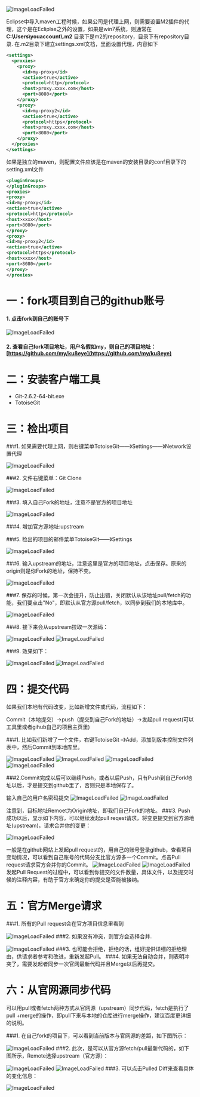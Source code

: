 ![ImageLoadFailed](./res/ku8eye.png)

Eclipse中导入maven工程时候，如果公司是代理上网，则需要设置M2插件的代理，这个是在Ecliplse之外的设置，如果是win7系统，则通常在**C:\Users\youaccount\\.m2** 目录下是m2的repository，目录下有repository目录.
在.m2目录下建立settings.xml文档，里面设置代理，内容如下
```xml
<settings>  
  <proxies>  
    <proxy>  
      <id>my-proxy</id>  
      <active>true</active>  
      <protocol>http</protocol>  
      <host>proxy.xxxx.com</host>  
      <port>8080</port>  
    </proxy>  
    <proxy>  
      <id>my-proxy2</id>  
      <active>true</active>  
      <protocol>https</protocol>  
      <host>proxy.xxxx.com</host>  
      <port>8080</port>  
    </proxy>  
  </proxies>  
</settings>  
```

如果是独立的maven，则配置文件应该是在maven的安装目录的conf目录下的setting.xml文件
```xml
<pluginGroups>
</pluginGroups>
<proxies>
<proxy>
<id>my-proxy</id>
<active>true</active>
<protocol>http</protocol>
<host>xxxx</host>
<port>8080</port>
</proxy>
<proxy>
<id>my-proxy2</id>
<active>true</active>
<protocol>https</protocol>
<host>xxxx</host>
<port>8080</port>
</proxy>
</proxies>
```
# 一：fork项目到自己的github账号

#### 1. 点击fork到自己的账号下
![ImageLoadFailed](./res/1.png)

#### 2. 查看自己fork项目地址，用户名假如my，则自己的项目地址：[https://github.com/my/ku8eye](https://github.com/my/ku8eye)

# 二：安装客户端工具

- Git-2.6.2-64-bit.exe
- TotoiseGit

# 三：检出项目
###1. 如果需要代理上网，则右键菜单TotoiseGit——》Settings——》Network设置代理

![ImageLoadFailed](./res/2.png)

###2. 文件右键菜单：Git Clone

![ImageLoadFailed](./res/3.png)

###3. 填入自己Fork的地址，注意不是官方的项目地址

![ImageLoadFailed](./res/4.png)

###4. 增加官方源地址:upstream



###5. 检出的项目的邮件菜单TotoiseGit——》Settings

![ImageLoadFailed](./res/5.png)



###6. 输入upstream的地址，注意这里是官方的项目地址，点击保存。原来的origin则是你Fork的地址，保持不变。

![ImageLoadFailed](./res/6.png)



###7. 保存的时候，第一次会提升，防止出错，关闭默认从该地址pull/fetch的功能，我们要点击"No"，即默认从官方源pull/fetch，以同步到我们的本地库中。

![ImageLoadFailed](./res/7.png)



###8. 接下来会从upstream拉取一次源码：

![ImageLoadFailed](./res/8.png)
![ImageLoadFailed](./res/9.png)



###9. 效果如下：

![ImageLoadFailed](./res/10.png)
![ImageLoadFailed](./res/11.png)




# 四：提交代码

如果我们本地有代码改变，比如新增文件或代码，流程如下：

Commit（本地提交）->push（提交到自己Fork的地址）->发起pull request(可以工具里或者gihub自己的项目主页里)

###1. 比如我们新增了一个文件，右键TotoiseGit –》Add，添加到版本控制文件列表中，然后Commit到本地库里。

![ImageLoadFailed](./res/12.png)
![ImageLoadFailed](./res/13.png)
![ImageLoadFailed](./res/14.png)
![ImageLoadFailed](./res/15.png)



###2.Commit完成以后可以继续Push，或者以后Push，只有Push到自己Fork地址以后，才是提交到github里了，否则只是本地保存了。

输入自己的用户名密码提交
![ImageLoadFailed](./res/16.png)
![ImageLoadFailed](./res/17.png)

注意到，目标地址Remoet为Origin地址，即我们自己Fork的地址。
###3. Push成功以后，显示如下内容，可以继续发起pull reqest请求，将变更提交到官方源地址(upstream)，请求合并你的变更：

![ImageLoadFailed](./res/18.png)

一般是在github网站上发起pull request的，用自己的账号登录github，查看项目变动情况，可以看到自己账号的代码分支比官方源多一个Commit。点击Pull request请求官方合并你的Commit。
![ImageLoadFailed](./res/19.png)
![ImageLoadFailed](./res/20.png)
发起Pull Request的过程中，可以看到你提交的文件数量，具体文件，以及提交时候的注释内容，有助于官方来确定你的提交是否能被接纳。

# 五：官方Merge请求

###1. 所有的Pull request会在官方项目信息里看到

![ImageLoadFailed](./res/21.png)
###2. 如果没有冲突，则官方会选择合并.

![ImageLoadFailed](./res/22.png)
###3. 也可能会拒绝，拒绝的话，组好提供详细的拒绝理由，供请求者参考和改进，重新发起Pull。
###4. 如果无法自动合并，则表明冲突了，需要发起者同步一次官网最新代码并且Merge以后再提交。

# 六：从官网源同步代码

可以用pull或者fetch两种方式从官网源（upstream）同步代码，fetch是执行了pull +merge的操作，即pull下来与本地的仓库进行merge操作，建议百度更详细的说明。

###1. 在自己fork的项目下，可以看到当前版本与官网源的差距，如下图所示：

![ImageLoadFailed](./res/23.png)
###2. 此次，是可以从官方源fetch/pull最新代码的，如下图所示，Remote选择upstream（官方源）：

![ImageLoadFailed](./res/24.png)
![ImageLoadFailed](./res/25.png)
###3. 可以点击Pulled Diff来查看具体的变化信息：

![ImageLoadFailed](./res/26.png)

